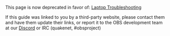 This page is now deprecated in favor of: [Laptop Troubleshooting](Laptop-Troubleshooting)

If this guide was linked to you by a third-party website, please contact them and have them update their links, or report it to the OBS development team at our [Discord](https://obsproject.com/discord) or IRC (quakenet, #obsproject)